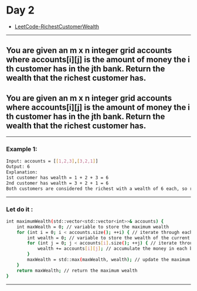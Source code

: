 # Day 2

- [LeetCode-RichestCustomerWealth](https://leetcode.com/problems/richest-customer-wealth/)
---

## You are given an m x n integer grid accounts where accounts[i][j] is the amount of money the i​​​​​​​​​​​th​​​​ customer has in the j​​​​​​​​​​​th​​​​ bank. Return the wealth that the richest customer has.

## You are given an m x n integer grid accounts where accounts[i][j] is the amount of money the i​​​​​​​​​​​th​​​​ customer has in the j​​​​​​​​​​​th​​​​ bank. Return the wealth that the richest customer has.

---
### Example 1:

```sh
Input: accounts = [[1,2,3],[3,2,1]]
Output: 6
Explanation:
1st customer has wealth = 1 + 2 + 3 = 6
2nd customer has wealth = 3 + 2 + 1 = 6
Both customers are considered the richest with a wealth of 6 each, so return 6.
```

---

### Let do it :

```sh
int maximumWealth(std::vector<std::vector<int>>& accounts) {
    int maxWealth = 0; // variable to store the maximum wealth
    for (int i = 0; i < accounts.size(); ++i) { // iterate through each customer
        int wealth = 0; // variable to store the wealth of the current customer
        for (int j = 0; j < accounts[i].size(); ++j) { // iterate through each bank account of the current customer
            wealth += accounts[i][j]; // accumulate the money in each bank account to calculate the total wealth
        }
        maxWealth = std::max(maxWealth, wealth); // update the maximum wealth if necessary
    }
    return maxWealth; // return the maximum wealth
}
```

---